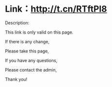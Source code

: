 # Link：http://t.cn/RTftPI8


Description:

This link is only valid on this page.

If there is any change,

Please take this page,

If you have any questions,

Please contact the admin,

Thank you!


